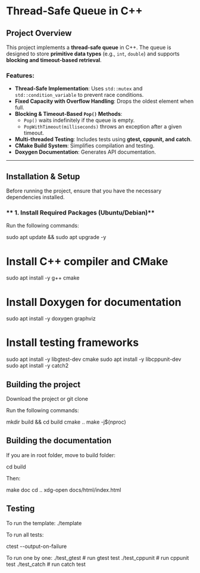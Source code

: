 # Thread-Safe Queue in C++

## Project Overview
This project implements a **thread-safe queue** in C++. The queue is designed to store **primitive data types** (e.g., `int`, `double`) and supports **blocking and timeout-based retrieval**.

### Features:
- **Thread-Safe Implementation**: Uses `std::mutex` and `std::condition_variable` to prevent race conditions.
- **Fixed Capacity with Overflow Handling**: Drops the oldest element when full.
- **Blocking & Timeout-Based `Pop()` Methods**:  
  - `Pop()` waits indefinitely if the queue is empty.  
  - `PopWithTimeout(milliseconds)` throws an exception after a given timeout.
- **Multi-threaded Testing**: Includes tests using **gtest, cppunit, and catch**.
- **CMake Build System**: Simplifies compilation and testing.
- **Doxygen Documentation**: Generates API documentation.

---

## **Installation & Setup**
Before running the project, ensure that you have the necessary dependencies installed.

### ** 1. Install Required Packages (Ubuntu/Debian)**
Run the following commands:

sudo apt update && sudo apt upgrade -y

# Install C++ compiler and CMake
sudo apt install -y g++ cmake

# Install Doxygen for documentation
sudo apt install -y doxygen graphviz

# Install testing frameworks
sudo apt install -y libgtest-dev cmake
sudo apt install -y libcppunit-dev
sudo apt install -y catch2

## **Building the project**
Download the project or git clone

Run the following commands:

mkdir build && cd build
cmake ..
make -j$(nproc)

## **Building the documentation**
If you are in root folder, move to build folder:

cd build

Then:

make doc
cd ..
xdg-open docs/html/index.html

## **Testing**
To run the template:
./template

To run all tests:

ctest --output-on-failure

To run one by one:
./test_gtest      # run gtest test
./test_cppunit    # run cppunit test
./test_catch      # run catch test
